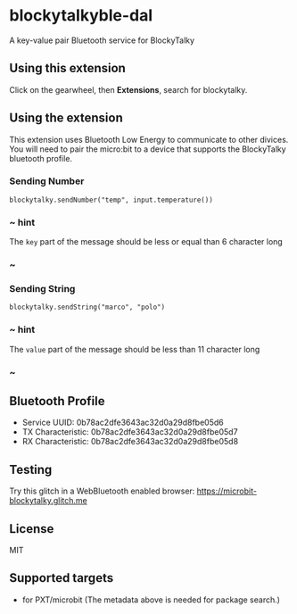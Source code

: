 # blockytalkyble-dal

A key-value pair Bluetooth service for BlockyTalky

## Using this extension

Click on the gearwheel, then **Extensions**, search for blockytalky.

## Using the extension

This extension uses Bluetooth Low Energy to communicate to other divices. You will need to pair the micro:bit
to a device that supports the BlockyTalky bluetooth profile.

### Sending Number

```blocks
blockytalky.sendNumber("temp", input.temperature())
```

### ~ hint

The ``key`` part of the message should be less or equal than 6 character long

### ~

### Sending String

```blocks
blockytalky.sendString("marco", "polo")
```

### ~ hint

The ``value`` part of the message should be less than 11 character long

### ~

## Bluetooth Profile

* Service UUID: 0b78ac2dfe3643ac32d0a29d8fbe05d6
* TX Characteristic: 0b78ac2dfe3643ac32d0a29d8fbe05d7
* RX Characteristic: 0b78ac2dfe3643ac32d0a29d8fbe05d8

## Testing

Try this glitch in a WebBluetooth enabled browser: https://microbit-blockytalky.glitch.me

## License

MIT

## Supported targets

* for PXT/microbit
(The metadata above is needed for package search.)

